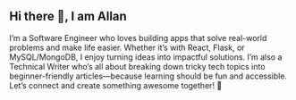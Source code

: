 ## Hi there 👋, I am Allan

I’m a Software Engineer who loves building apps that solve real-world problems and make life easier. Whether it’s with React, Flask, or MySQL/MongoDB, I enjoy turning ideas into impactful solutions.
I’m also a Technical Writer who’s all about breaking down tricky tech topics into beginner-friendly articles—because learning should be fun and accessible. Let’s connect and create something awesome together! 🚀
